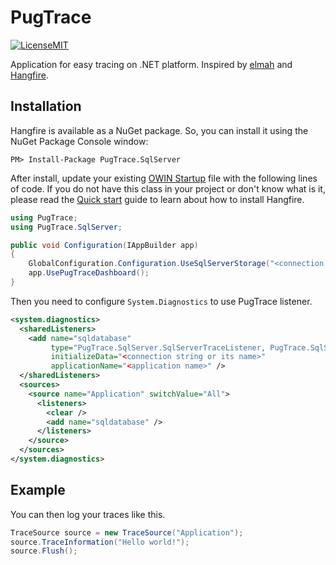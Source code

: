 # PugTrace

[![LicenseMIT](https://img.shields.io/badge/license-MIT-green.svg)](http://opensource.org/licenses/MIT)

Application for easy tracing on .NET platform. Inspired by [elmah](https://code.google.com/p/elmah/) and [Hangfire](http://hangfire.io/).

Installation
-------------

Hangfire is available as a NuGet package. So, you can install it using the NuGet Package Console window:

```
PM> Install-Package PugTrace.SqlServer
```

After install, update your existing [OWIN Startup](http://www.asp.net/aspnet/overview/owin-and-katana/owin-startup-class-detection) file with the following lines of code. If you do not have this class in your project or don't know what is it, please read the [Quick start](http://docs.hangfire.io/en/latest/quickstart.html) guide to learn about how to install Hangfire.

```csharp
using PugTrace;
using PugTrace.SqlServer;

public void Configuration(IAppBuilder app)
{
    GlobalConfiguration.Configuration.UseSqlServerStorage("<connection string or its name>");
    app.UsePugTraceDashboard();
}
```

Then you need to configure `System.Diagnostics` to use PugTrace listener.

```xml
<system.diagnostics>
  <sharedListeners>
    <add name="sqldatabase" 
         type="PugTrace.SqlServer.SqlServerTraceListener, PugTrace.SqlServer"
         initializeData="<connection string or its name>"
         applicationName="<application name>" />
  </sharedListeners>
  <sources>
    <source name="Application" switchValue="All">
      <listeners>
        <clear />
        <add name="sqldatabase" />
      </listeners>
    </source>
  </sources>
</system.diagnostics>
```

Example
-------

You can then log your traces like this.

```csharp
TraceSource source = new TraceSource("Application");
source.TraceInformation("Hello world!");
source.Flush();
```
